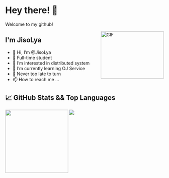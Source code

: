# Hey there! 👋
Welcome to my github!

<a>
  <img align="right" height="150px" width="200px" alt="GIF" src="https://raw.githubusercontent.com/haoruilee/haoruilee/master/pic/pusheencode.gif" />
</a>

## I'm JisoLya

- 👋 Hi, I’m @JisoLya
- 🔭 Full-time student
- 👀 I’m interested in distributed system
- 🌱 I’m currently learning OJ Service
- 🙋 Never too late to turn
- 📫 How to reach me ...

## 📈 GitHub Stats && Top Languages
<a>
  <img align="left" height="200px" src="https://github-readme-stats.vercel.app/api?username=JisoLya&hide_title=true&hide_border=true&show_icons=true&include_all_commits=true&line_height=21&bg_color=0,EC6C6C,FFD479,FFFC79,73FA79&theme=graywhite" />
</a>

<a>
  <img align="left" src="https://github-readme-stats.vercel.app/api/top-langs/?username=JisoLya" />
</a>


<!---
JisoLya/JisoLya is a ✨ special ✨ repository because its `README.md` (this file) appears on your GitHub profile.
You can click the Preview link to take a look at your changes.
--->
